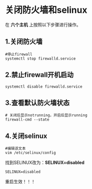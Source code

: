 关闭防火墙和selinux
================================================================================
在 **六个主机** 上按照以下步骤进行操作。

## 1.关闭防火墙
```shell
#停止firewall
systemctl stop firewalld.service
```

## 2.禁止firewall开机启动
```shell
systemctl disable firewalld.service
```

## 3.查看默认防火墙状态
```shell
# 关闭后显示notrunning，开启后显示running
firewall-cmd --state
```

## 4.关闭selinux
```shell
#编辑该文本
vim /etc/selinux/config
```
找到SELINUX改为：**SELINUX=disabled**
```
SELINUX=disabled
```
重启生效！！！

